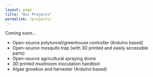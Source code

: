 ```yaml
---
layout: page
title: "Our Projects"
permalink: /projects/
---
```


Coming soon...

- Open-source polytunnel/greenhouse controller (Arduino based)
- Open-source mosquito trap (with 3D printed and easily accessible parts)
- Open-source agricultural spraying drone
- 3D printed mushroom inoculation handtool
- Algae growbox and harvester (Arduino based)